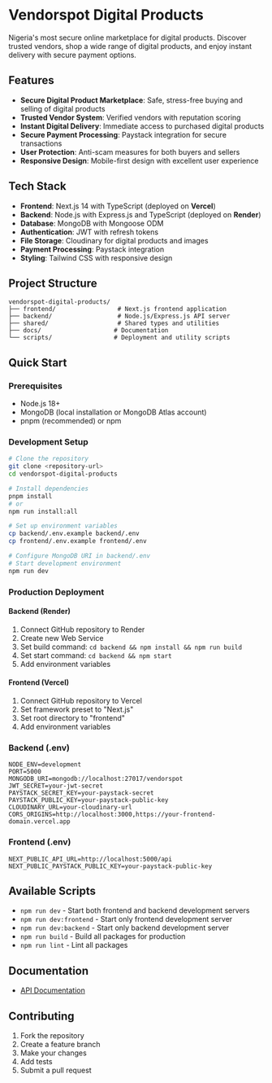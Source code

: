 # Vendorspot Digital Products

Nigeria's most secure online marketplace for digital products. Discover trusted vendors, shop a wide range of digital products, and enjoy instant delivery with secure payment options.

## Features

- **Secure Digital Product Marketplace**: Safe, stress-free buying and selling of digital products
- **Trusted Vendor System**: Verified vendors with reputation scoring
- **Instant Digital Delivery**: Immediate access to purchased digital products
- **Secure Payment Processing**: Paystack integration for secure transactions
- **User Protection**: Anti-scam measures for both buyers and sellers
- **Responsive Design**: Mobile-first design with excellent user experience

## Tech Stack

- **Frontend**: Next.js 14 with TypeScript (deployed on **Vercel**)
- **Backend**: Node.js with Express.js and TypeScript (deployed on **Render**)
- **Database**: MongoDB with Mongoose ODM
- **Authentication**: JWT with refresh tokens
- **File Storage**: Cloudinary for digital products and images
- **Payment Processing**: Paystack integration
- **Styling**: Tailwind CSS with responsive design

## Project Structure

```
vendorspot-digital-products/
├── frontend/                 # Next.js frontend application
├── backend/                  # Node.js/Express.js API server
├── shared/                   # Shared types and utilities
├── docs/                    # Documentation
└── scripts/                 # Deployment and utility scripts
```

## Quick Start

### Prerequisites

- Node.js 18+
- MongoDB (local installation or MongoDB Atlas account)
- pnpm (recommended) or npm

### Development Setup

```bash
# Clone the repository
git clone <repository-url>
cd vendorspot-digital-products

# Install dependencies
pnpm install
# or
npm run install:all

# Set up environment variables
cp backend/.env.example backend/.env
cp frontend/.env.example frontend/.env

# Configure MongoDB URI in backend/.env
# Start development environment
npm run dev
```

### Production Deployment

#### Backend (Render)

1. Connect GitHub repository to Render
2. Create new Web Service
3. Set build command: `cd backend && npm install && npm run build`
4. Set start command: `cd backend && npm start`
5. Add environment variables

#### Frontend (Vercel)

1. Connect GitHub repository to Vercel
2. Set framework preset to "Next.js"
3. Set root directory to "frontend"
4. Add environment variables

### Backend (.env)

```
NODE_ENV=development
PORT=5000
MONGODB_URI=mongodb://localhost:27017/vendorspot
JWT_SECRET=your-jwt-secret
PAYSTACK_SECRET_KEY=your-paystack-secret
PAYSTACK_PUBLIC_KEY=your-paystack-public-key
CLOUDINARY_URL=your-cloudinary-url
CORS_ORIGINS=http://localhost:3000,https://your-frontend-domain.vercel.app
```

### Frontend (.env)

```
NEXT_PUBLIC_API_URL=http://localhost:5000/api
NEXT_PUBLIC_PAYSTACK_PUBLIC_KEY=your-paystack-public-key
```

## Available Scripts

- `npm run dev` - Start both frontend and backend development servers
- `npm run dev:frontend` - Start only frontend development server
- `npm run dev:backend` - Start only backend development server
- `npm run build` - Build all packages for production
- `npm run lint` - Lint all packages

## Documentation

- [API Documentation](./docs/api.md)

## Contributing

1. Fork the repository
2. Create a feature branch
3. Make your changes
4. Add tests
5. Submit a pull request
